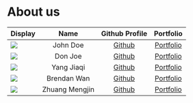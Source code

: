 # About us

Display | Name | Github Profile | Portfolio 
--------|:----:|:--------------:|:---------:
![](https://via.placeholder.com/100.png?text=Photo) | John Doe | [Github](https://github.com/) | [Portfolio](docs/team/johndoe.md)
![](https://via.placeholder.com/100.png?text=Photo) | Don Joe | [Github](https://github.com/) | [Portfolio](docs/team/johndoe.md)
![](https://via.placeholder.com/100.png?text=Photo) | Yang Jiaqi | [Github](https://github.com/jiaaaqi) | [Portfolio](docs/team/johndoe.md)
![](https://via.placeholder.com/100.png?text=Photo) | Brendan Wan | [Github](https://github.com/madbeez) | [Portfolio](docs/team/johndoe.md)
![](https://via.placeholder.com/100.png?text=Photo) | Zhuang Mengjin | [Github](https://github.com/Lee-Juntong) | [Portfolio](docs/team/johndoe.md)
